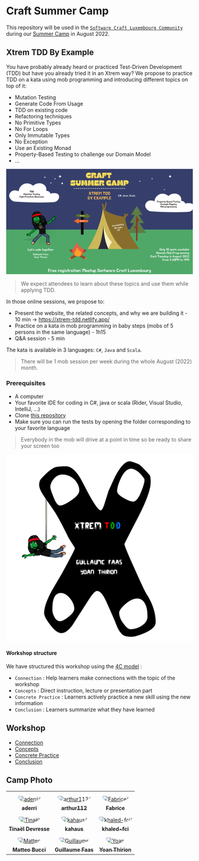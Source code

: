 # Craft Summer Camp
This repository will be used in the [`Software Craft Luxembourg Community`](https://www.meetup.com/fr-FR/software-craft-luxembourg/) during our [Summer Camp](https://www.meetup.com/software-craft-luxembourg/events/287058331?utm_medium=referral&utm_campaign=share-btn_savedevents_share_modal&utm_source=link) in August 2022.

## Xtrem TDD By Example
You have probably already heard or practiced Test-Driven Development (TDD) but have you already tried it in an Xtrem way?
We propose to practice TDD on a kata using mob programming and introducing different topics on top of it:

- Mutation Testing
- Generate Code From Usage
- TDD on existing code
- Refactoring techniques
- No Primitive Types
- No For Loops
- Only Immutable Types
- No Exception
- Use an Existing Monad
- Property-Based Testing to challenge our Domain Model
- ...

![Craft Summer Camp](docs/img/summer-camp.webp)

> We expect attendees to learn about these topics and use them while applying TDD.

In those online sessions, we propose to:
- Present the website, the related concepts, and why we are building it - 10 min -> https://xtrem-tdd.netlify.app/
- Practice on a kata in mob programming in baby steps (mobs of 5 persons in the same language) - 1h15
- Q&A session - 5 min

The kata is available in 3 languages: `C#`, `Java` and `Scala`.

> There will be 1 mob session per week during the whole August (2022) month.

### Prerequisites
- A computer
- Your favorite IDE for coding in C#, java or scala (Rider, Visual Studio, IntelliJ, ...)
- Clone [this repository](https://github.com/les-tontons-crafters/xtrem-tdd-scl)
- Make sure you can run the tests by opening the folder corresponding to your favorite language

> Everybody in the mob will drive at a point in time so be ready to share your screen too

![Welcome](docs/img/xtrem-tdd-logo.webp)

#### Workshop structure
We have structured this workshop using the [4C model](https://www.bowperson.com/2017/11/reposting-a-quick-guide-to-the-4cs-map/) :

- `Connection` : Help learners make connections with the topic of the workshop
- `Concepts` : Direct instruction, lecture or presentation part
- `Concrete Practice` : Learners actively practice a new skill using the new information
- `Conclusion` :  Learners summarize what they have learned

## Workshop
- [Connection](docs/connection.md)
- [Concepts](docs/concepts.md)
- [Concrete Practice](docs/concrete-practice.md)
- [Conclusion](docs/conclusion.md)

## Camp Photo

<table>
<tr>
    <td align="center" style="word-wrap: break-word; width: 150.0; height: 150.0">
        <a href=https://github.com/aderri>
            <img src=https://avatars.githubusercontent.com/u/8045766?v=4 width="100;"  style="border-radius:50%;align-items:center;justify-content:center;overflow:hidden;padding-top:10px" alt=aderri/>
            <br />
            <sub style="font-size:14px"><b>aderri</b></sub>
        </a>
    </td>
    <td align="center" style="word-wrap: break-word; width: 150.0; height: 150.0">
        <a href=https://github.com/arthur112>
            <img src=https://avatars.githubusercontent.com/u/33544640?v=4 width="100;"  style="border-radius:50%;align-items:center;justify-content:center;overflow:hidden;padding-top:10px" alt=arthur112/>
            <br />
            <sub style="font-size:14px"><b>arthur112</b></sub>
        </a>
    </td>
    <td align="center" style="word-wrap: break-word; width: 150.0; height: 150.0">
        <a href=https://github.com/fgo-repo>
            <img src=https://avatars.githubusercontent.com/u/28492310?v=4 width="100;"  style="border-radius:50%;align-items:center;justify-content:center;overflow:hidden;padding-top:10px" alt=Fabrice/>
            <br />
            <sub style="font-size:14px"><b>Fabrice</b></sub>
        </a>
    </td>
</tr>
<tr>
    <td align="center" style="word-wrap: break-word; width: 150.0; height: 150.0">
        <a href=https://github.com/HunteRoi>
            <img src=https://avatars.githubusercontent.com/u/32441291?v=4 width="100;"  style="border-radius:50%;align-items:center;justify-content:center;overflow:hidden;padding-top:10px" alt=Tinaël Devresse/>
            <br />
            <sub style="font-size:14px"><b>Tinaël Devresse</b></sub>
        </a>
    </td>
    <td align="center" style="word-wrap: break-word; width: 150.0; height: 150.0">
        <a href=https://github.com/kahaus>
            <img src=https://avatars.githubusercontent.com/u/8679120?v=4 width="100;"  style="border-radius:50%;align-items:center;justify-content:center;overflow:hidden;padding-top:10px" alt=kahaus/>
            <br />
            <sub style="font-size:14px"><b>kahaus</b></sub>
        </a>
    </td>
    <td align="center" style="word-wrap: break-word; width: 150.0; height: 150.0">
        <a href=https://github.com/khaled-fci>
            <img src=https://avatars.githubusercontent.com/u/816733?v=4 width="100;"  style="border-radius:50%;align-items:center;justify-content:center;overflow:hidden;padding-top:10px" alt=khaled-fci/>
            <br />
            <sub style="font-size:14px"><b>khaled-fci</b></sub>
        </a>
    </td>
</tr>
<tr>
    <td align="center" style="word-wrap: break-word; width: 150.0; height: 150.0">
        <a href=https://github.com/matteobucci>
            <img src=https://avatars.githubusercontent.com/u/9332567?v=4 width="100;"  style="border-radius:50%;align-items:center;justify-content:center;overflow:hidden;padding-top:10px" alt=Matteo Bucci/>
            <br />
            <sub style="font-size:14px"><b>Matteo Bucci</b></sub>
        </a>
    </td>
    <td align="center" style="word-wrap: break-word; width: 150.0; height: 150.0">
        <a href=https://github.com/Tr00d>
            <img src=https://avatars.githubusercontent.com/u/59444272?v=4 width="100;"  style="border-radius:50%;align-items:center;justify-content:center;overflow:hidden;padding-top:10px" alt=Guillaume Faas/>
            <br />
            <sub style="font-size:14px"><b>Guillaume Faas</b></sub>
        </a>
    </td>
    <td align="center" style="word-wrap: break-word; width: 150.0; height: 150.0">
        <a href=https://github.com/ythirion>
            <img src=https://avatars.githubusercontent.com/u/20967693?v=4 width="100;"  style="border-radius:50%;align-items:center;justify-content:center;overflow:hidden;padding-top:10px" alt=Yoan Thirion/>
            <br />
            <sub style="font-size:14px"><b>Yoan Thirion</b></sub>
        </a>
    </td>
</tr>
</table>
